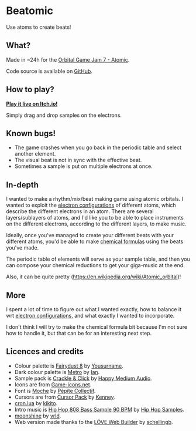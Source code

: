 # Beatomic

Use atoms to create beats!

## What?

Made in ~24h for the [Orbital Game Jam 7 - Atomic](https://itch.io/jam/orbital-game-jam-7).

Code source is available on [GitHub](https://github.com/Amustache/Beatomic).

## How to play?

[**Play it live on Itch.io!**](https://astache.itch.io/beatomic)

Simply drag and drop samples on the electrons.

## Known bugs!

- The game crashes when you go back in the periodic table and select another element.
- The visual beat is not in sync with the effective beat.
- Sometimes a sample is put on multiple electrons at once.

## In-depth

I wanted to make a rhythm/mix/beat making game using atomic orbitals. I wanted to exploit the [electron configurations](https://en.wikipedia.org/wiki/Electron_configuration) of different atoms, which describe the different electrons in an atom. There are several layers/sublayers of atoms, and I'd like you to be able to place instruments on the different electrons, according to the different layers, to make music.

Ideally, once you've managed to create your different beats with your different atoms, you'd be able to make [chemical formulas](https://studentsdisha.in/chemical-names-and-formulas/) using the beats you've made.

The periodic table of elements will serve as your sample table, and then you can compose your chemical reductions to get your giga-music at the end.

Also, it can be quite pretty (https://en.wikipedia.org/wiki/Atomic_orbital)!

## More

I spent a lot of time to figure out what I wanted exactly, how to balance it wrt [electron configurations](https://periodictableguide.com/electron-configuration-chart-of-all-elements/), and what exactly I wanted to incorporate.

I don't think I will try to make the chemical formula bit because I'm not sure how to handle it, but that can be for an interesting next step.

## Licences and credits

- Colour palette is [Fairydust 8](https://lospec.com/palette-list/fairydust-8) by [Yousurname](https://lospec.com/yousurname).
- Dark colour palette is [Metro](https://lospec.com/palette-list/metro) by [Ian](https://lospec.com/ian2).
- Sample pack is [Crackle & Click](https://happymediumaudio.com/packs/crackle-and-click/) by [Happy Medium Audio](https://happymediumaudio.com/).
- Icons are from [Game-icons.net](https://game-icons.net/).
- Font is [Moche](https://fontesk.com/moche-typeface/) by [Pépite Collectif](https://fontesk.com/designer/pepite-collectif/).
- Cursors are from [Cursor Pack](https://kenney.nl/assets/cursor-pack) by [Kenney](https://kenney.nl/).
- [cron.lua](https://github.com/kikito/cron.lua) by [kikito](https://github.com/kikito).
- Intro music is [Hip Hop 808 Bass Sample 90 BPM](https://youtu.be/R6z1aqVawoA) by [Hip Hop Samples](https://www.youtube.com/@hhspack).
- [moonshine](https://github.com/vrld/moonshine) by [vrld](https://github.com/vrld).
- Web version made thanks to the [LÖVE Web Builder](https://schellingb.github.io/LoveWebBuilder/) by [schellingb](https://github.com/schellingb).
